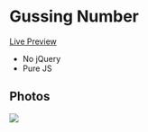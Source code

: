 # Gussing Number
[Live Preview]()

- No jQuery
- Pure JS


## Photos
![](https://github.com/ahmedali5696/MyProjects/blob/master/Book%20List/Screenshot_2.png)

